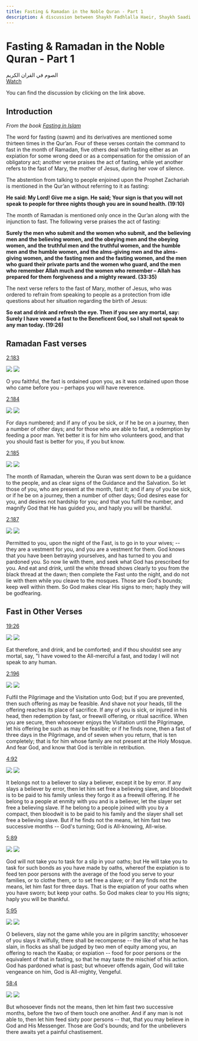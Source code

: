 ```yaml
---
title: Fasting & Ramadan in the Noble Quran - Part 1
description: A discussion between Shaykh Fadhlalla Haeir, Shaykh Saadi Shakur and Dr. Adnan AlAdnani about fasting, conducted during the month of Ramadan.
---
```


# Fasting & Ramadan in the Noble Quran - Part 1

<div class="center-text">
الصوم في القران الكريم
</div>

<div markdown="1" class="purchase-link">
<a href="https://www.youtube.com/watch?v=dHKzGza5VZ8" target="_blank" rel="noopener noreferrer">Watch</a>
</div>

You can find the discussion by clicking on the link above.

## Introduction 

_From the book <a href="https://zahrapublications.pub/book-FastingInIslam.php#bookTitle" target="_blank">Fasting in Islam</a>_

The word for fasting (sawm) and its derivatives are mentioned some thirteen times in the Qur’an. Four of these verses contain the command to fast in the month of Ramadan, five others deal with fasting either as an expiation for some wrong deed or as a compensation for the omission of an obligatory act; another verse praises the act of fasting, while yet another refers to the fast of Mary, the mother of Jesus, during her vow of silence.

The abstention from talking to people enjoined upon the Prophet Zachariah is mentioned in the Qur’an without referring to it as fasting: 

**He said: My Lord! Give me a sign. He said; Your sign is that you will not speak to people for three nights though you are in sound health. (19:10)**

The month of Ramadan is mentioned only once in the Qur’an along with the injunction to fast. The
following verse praises the act of fasting:

**Surely the men who submit and the women who submit, and the believing men and the believing women, and the obeying men and the obeying women, and the truthful men and the truthful women, and the humble men and the humble women, and the alms-giving men and the alms-giving women, and the fasting men and the fasting women, and the men who guard their private parts and the women who guard, and the men who remember Allah much and the women who remember – Allah has prepared for them forgiveness and a mighty reward. (33:35)**

The next verse refers to the fast of Mary, mother of Jesus, who was ordered to refrain from speaking to people as a protection from idle questions about her situation regarding the birth of Jesus:

**So eat and drink and refresh the eye. Then if you see any mortal, say: Surely I have vowed a fast to the Beneficent God, so I shall not speak to any man today. (19:26)**

## Ramadan Fast verses

<a href="https://quran.com/2/183" target="_blank" rel="noopener noreferrer">2:183</a>

<img class="quran" src="../../../img/cow_2_183.png" />

<img class="quran-m" src="../../../img/m_cow_2_183.png" />

O you faithful, the fast is ordained upon you, as it was ordained upon those who came before you – perhaps you will have reverence.

<a href="https://quran.com/2/184" target="_blank" rel="noopener noreferrer">2:184</a>

<img class="quran" src="../../../img/cow_2_184.png" />

<img class="quran-m" src="../../../img/m_cow_2_184.png" />

For days numbered; and if any of you be sick, or if he be on a journey, then a number of other days; and for those who are able to fast, a redemption by feeding a poor man. Yet better it is for him who volunteers good, and that you should fast is better for you, if you but know.

<a href="https://quran.com/" target="_blank" rel="noopener noreferrer">2:185</a>

<img class="quran" src="../../../img/cow_2_185.png" />

<img class="quran-m" src="../../../img/m_cow_2_185.png" />

The month of Ramadan, wherein the Quran was sent down to be a guidance to the people, and as clear signs of the Guidance and the Salvation. So let those of you, who are present at the month, fast it; and if any of you be sick, or if he be on a journey, then a number of other days; God desires ease for you, and desires not hardship for you; and that you fulfil the number, and magnify God that He has guided you, and haply you will be thankful.

<a href="https://quran.com/" target="_blank" rel="noopener noreferrer">2:187</a>

<img class="quran" src="../../../img/cow_2_187.png" />

<img class="quran-m" src="../../../img/m_cow_2_187.png" />

Permitted to you, upon the night of the Fast, is to go in to your wives; -- they are a vestment for you, and you are a vestment for them. God knows that you have been betraying yourselves, and has turned to you and pardoned you. So now lie with them, and seek what God has prescribed for you. And eat and drink, until the white thread shows clearly to you from the black thread at the dawn; then complete the Fast unto the night, and do not lie with them while you cleave to the mosques. Those are God's bounds; keep well within them. So God makes clear His signs to men; haply they will be godfearing.


## Fast in Other Verses

<a href="https://quran.com/19/26" target="_blank" rel="noopener noreferrer">19:26</a>

<img class="quran" src="../../../img/maryam_19_26.png" />

<img class="quran-m" src="../../../img/m_maryam_19_26.png" />

Eat therefore, and drink, and be comforted; and if thou shouldst see any mortal, say, "I have vowed to the All-merciful a fast, and today I will not speak to any human.

<a href="https://quran.com/2/196" target="_blank" rel="noopener noreferrer">2:196</a>

<img class="quran" src="../../../img/2_cow_196.png" />

<img class="quran-m" src="../../../img/m_2_cow_196.png" />

Fulfil the Pilgrimage and the Visitation unto God; but if you are prevented, then such offering as may be feasible. And shave not your heads, till the offering reaches its place of sacrifice. If any of you is sick, or injured in his head, then redemption by fast, or freewill offering, or ritual sacrifice. When you are secure, then whosoever enjoys the Visitation until the Pilgrimage, let his offering be such as may be feasible; or if he finds none, then a fast of three days in the Pilgrimage, and of seven when you return, that is ten completely; that is for him whose family are not present at the Holy Mosque. And fear God, and know that God is terrible in retribution.

<a href="https://quran.com/4/92" target="_blank" rel="noopener noreferrer">4:92</a>

<img class="quran" src="../../../img/nisa_4_92.png" />

<img class="quran-m" src="../../../img/m_nisa_4_92.png" />

It belongs not to a believer to slay a believer, except it be by error. If any slays a believer by error, then let him set free a believing slave, and bloodwit is to be paid to his family unless they forgo it as a freewill offering. If he belong to a people at enmity with you and is a believer, let the slayer set free a believing slave. If he belong to a people joined with you by a compact, then bloodwit is to be paid to his family and the slayer shall set free a believing slave. But if he finds not the means, let him fast two successive months -- God's turning; God is All-knowing, All-wise.

<a href="https://quran.com/5/89" target="_blank" rel="noopener noreferrer">5:89</a>

<img class="quran" src="../../../img/maidah_5_89.png" />

<img class="quran-m" src="../../../img/m_maidah_5_89.png" />

God will not take you to task for a slip in your oaths; but He will take you to task for such bonds as you have made by oaths, whereof the expiation is to feed ten poor persons with the average of the food you serve to your families, or to clothe them, or to set free a slave; or if any finds not the means, let him fast for three days. That is the expiation of your oaths when you have sworn; but keep your oaths. So God makes clear to you His signs; haply you will be thankful.

<a href="https://quran.com/5/95" target="_blank" rel="noopener noreferrer">5:95</a>

<img class="quran" src="../../../img/maidah_5_95.png" />

<img class="quran-m" src="../../../img/m_maidah_5_95.png" />

O believers, slay not the game while you are in pilgrim sanctity; whosoever of you slays it wilfully, there shall be recompense -- the like of what he has slain, in flocks as shall be judged by two men of equity among you, an offering to reach the Kaaba; or expiation -- food for poor persons or the equivalent of that in fasting, so that he may taste the mischief of his action. God has pardoned what is past; but whoever offends again, God will take vengeance on him, God is All-mighty, Vengeful.

<a href="https://quran.com/58/4" target="_blank" rel="noopener noreferrer">58:4</a>

<img class="quran" src="../../../img/mujadila_58_4.png" />

<img class="quran-m" src="../../../img/m_mujadila_58_4.png" />

But whosoever finds not the means, then let him fast two successive months, before the two of them touch one another. And if any man is not able to, then let him feed sixty poor persons -- that, that you may believe in God and His Messenger. Those are God's bounds; and for the unbelievers there awaits yet a painful chastisement.
